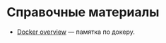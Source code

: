 # Справочные материалы

* [Docker overview](https://github.com/python-garden/reference_materials/blob/main/docker_overview.md) — памятка по докеру.
